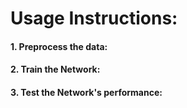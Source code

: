 # Usage Instructions:

#### 1. Preprocess the data:

#### 2. Train the Network:

#### 3. Test the Network's performance:
